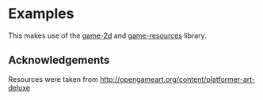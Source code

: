 # Examples

This makes use of the [game-2d](https://github.com/Zinggi/elm-2d-game) and [game-resources](https://github.com/Zinggi/elm-game-resources) library.

## Acknowledgements
Resources were taken from http://opengameart.org/content/platformer-art-deluxe
